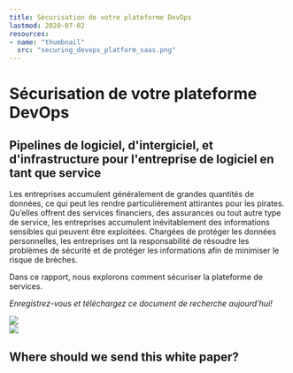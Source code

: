```yaml
---
title: Sécurisation de votre plateforme DevOps
lastmod: 2020-07-02
resources:
- name: "thumbnail"
  src: "securing_devops_platform_saas.png"
---
```



<div class="landing-page">
    <!-- hero -->
    <div class="hero jumbotron reading-landing jumbotron-fluid">
        <div class="container-fluid">
            <div class="row">
                <div class="col-xl-6 offset-xl-2 col-lg-10 offset-lg-1 col-md-12">
                    <h1 class="display-4">Sécurisation de votre plateforme DevOps</h1>
                </div>
            </div>
        </div>
    </div>
    <div class="main-content">
        <div class="row">
            <div class="col-xl-4 offset-xl-2 without-bottom-line">
                <div class="workshop-prerequisites">
                    <h2>Pipelines de logiciel, d'intergiciel, et d'infrastructure pour l'entreprise de logiciel en tant que service</h2>       <p>Les entreprises accumulent généralement de grandes quantités de données, ce qui peut les rendre particulièrement attirantes pour les pirates. Qu’elles offrent des services financiers, des assurances ou tout autre type de service, les entreprises accumulent inévitablement des informations sensibles qui peuvent être exploitées. Chargées de protéger les données personnelles, les entreprises ont la responsabilité de résoudre les problèmes de sécurité et de protéger les informations afin de minimiser le risque de brèches.</p>
                    <p>Dans ce rapport, nous explorons comment sécuriser la plateforme de services.</p>
                    <p><i>Enregistrez-vous et téléchargez ce document de recherche aujourd'hui!</i></p>
                </div>
            </div>
                <div class="col-xl-4 offset-xl-0 white-paper-image">
                <img src="/images/white-papers/securing-devops-platform-saas.png">
            </div>
        </div>
            </div>
        </div>
    </div>
    <!-- contact us -->
    <div class="contact-us-card">
        <div class="row">
            <div class="col-xl-8 offset-xl-2 col-lg-10 offset-lg-1 col-md-12 col-sm-12 col-xs-12">
                <img src="/images/single-line-arrows.png">
            </div>
            <div
                class="col-xl-3 offset-xl-3 col-lg-3 offset-lg-1 col-md-10 offset-md-1 col-sm-10 offset-sm-1 col-xs-12">
                <h2>Where should we send this white paper?</h2>
            </div>
            <div
                class="col-xl-5 offset-xl-0 col-lg-6 offset-lg-1 col-md-8 offset-md-2 col-sm-10 offset-sm-1 col-xs-12 general-contact-form">
                <!--[if lte IE 8]>
<script charset="utf-8" type="text/javascript" src="//js.hsforms.net/forms/v2-legacy.js"></script>
<![endif]-->
<script charset="utf-8" type="text/javascript" src="//js.hsforms.net/forms/v2.js"></script>
<script>
  hbspt.forms.create({
        portalId: "732832",
        formId: "77cbf04d-b3bc-494b-8d99-b21df54c09a8"
});
</script>
            </div>
        </div>
    </div>
</div>